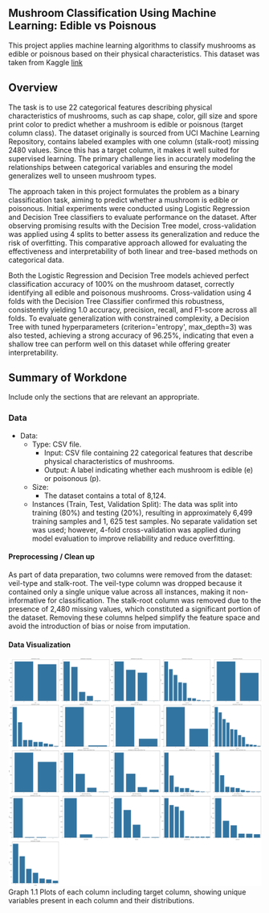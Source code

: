 ## Mushroom Classification Using Machine Learning: Edible vs Poisnous

This project applies machine learning algorithms to classify mushrooms as edible or poisnous based on their physical characteristics. This dataset was taken from Kaggle [link](https://www.kaggle.com/datasets/uciml/mushroom-classification)


## Overview

  The task is to use 22 categorical features describing physical characteristics of mushrooms, such as cap shape, color, gill size and spore print color to predict whether a mushroom is edible or poisnous (target column class). The dataset originally is sourced from UCI Machine Learning Repository, contains labeled examples with one column (stalk-root) missing 2480 values. Since this has a target column, it makes it well suited for supervised learning. The primary challenge lies in accurately modeling the relationships between categorical variables and ensuring the model generalizes well to unseen mushroom types.

  The approach taken in this project formulates the problem as a binary classification task, aiming to predict whether a mushroom is edible or poisonous. Initial experiments were conducted using Logistic Regression and Decision Tree classifiers to evaluate performance on the dataset. After observing promising results with the Decision Tree model, cross-validation was applied using 4 splits to better assess its generalization and reduce the risk of overfitting. This comparative approach allowed for evaluating the effectiveness and interpretability of both linear and tree-based methods on categorical data.

  Both the Logistic Regression and Decision Tree models achieved perfect classification accuracy of 100% on the mushroom dataset, correctly identifying all edible and poisonous mushrooms. Cross-validation using 4 folds with the Decision Tree Classifier confirmed this robustness, consistently yielding 1.0 accuracy, precision, recall, and F1-score across all folds. To evaluate generalization with constrained complexity, a Decision Tree with tuned hyperparameters (criterion='entropy', max_depth=3) was also tested, achieving a strong accuracy of 96.25%, indicating that even a shallow tree can perform well on this dataset while offering greater interpretability.

## Summary of Workdone

Include only the sections that are relevant an appropriate.

### Data

* Data:
  * Type: CSV file. 
    * Input: CSV file containing 22 categorical features that describe physical characteristics of mushrooms.
    * Output: A label indicating whether each mushroom is edible (e) or poisonous (p).
  * Size: 
    * The dataset contains a total of 8,124.
  * Instances (Train, Test, Validation Split): The data was split into training (80%) and testing (20%), resulting in approximately 6,499 training samples and 1,   625 test samples. No separate validation set was used; however, 4-fold cross-validation was applied during model evaluation to improve reliability and reduce overfitting.


#### Preprocessing / Clean up

As part of data preparation, two columns were removed from the dataset: veil-type and stalk-root. The veil-type column was dropped because it contained only a single unique value across all instances, making it non-informative for classification. The stalk-root column was removed due to the presence of 2,480 missing values, which constituted a significant portion of the dataset. Removing these columns helped simplify the feature space and avoid the introduction of bias or noise from imputation.

#### Data Visualization

![Plot of each column including target](/1.png)
Graph 1.1 Plots of each column including target column, showing unique variables present in each column and their distributions.

